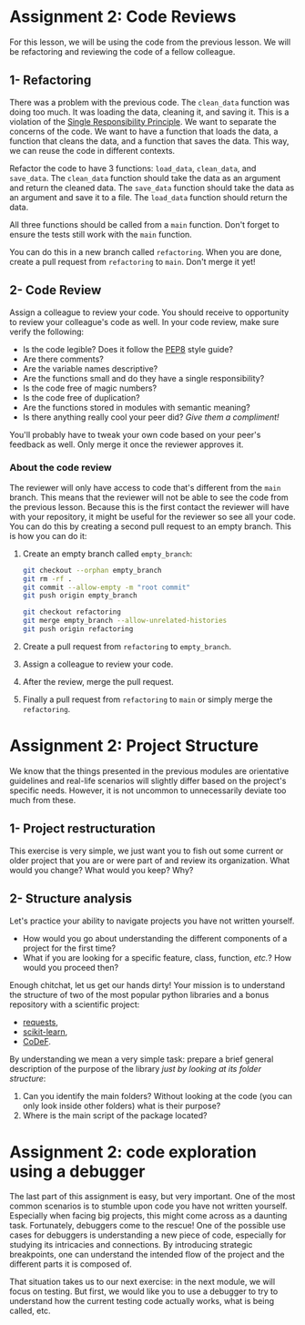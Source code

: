 # Assignment 2: Code Reviews

For this lesson, we will be using the code from the previous lesson. We will be refactoring and reviewing the code of a fellow colleague.

## 1- Refactoring

There was a problem with the previous code. The `clean_data` function was doing too much. It was loading the data, cleaning it, and saving it. This is a violation of the [Single Responsibility Principle](https://en.wikipedia.org/wiki/Single-responsibility_principle). We want to separate the concerns of the code. We want to have a function that loads the data, a function that cleans the data, and a function that saves the data. This way, we can reuse the code in different contexts.

Refactor the code to have 3 functions: `load_data`, `clean_data`, and `save_data`. The `clean_data` function should take the data as an argument and return the cleaned data. The `save_data` function should take the data as an argument and save it to a file. The `load_data` function should return the data.

All three functions should be called from a `main` function. Don't forget to ensure the tests still work with the `main` function.

You can do this in a new branch called `refactoring`. When you are done, create a pull request from `refactoring` to `main`. Don't merge it yet!

## 2- Code Review

Assign a colleague to review your code. You should receive to opportunity to review your colleague's code as well. In your code review, make sure verify the following:

- Is the code legible? Does it follow the [PEP8](https://www.python.org/dev/peps/pep-0008/) style guide?
- Are there comments?
- Are the variable names descriptive?
- Are the functions small and do they have a single responsibility?
- Is the code free of magic numbers?
- Is the code free of duplication?
- Are the functions stored in modules with semantic meaning?
- Is there anything really cool your peer did? _Give them a compliment!_

You'll probably have to tweak your own code based on your peer's feedback as well. Only merge it once the reviewer approves it.

### About the code review

The reviewer will only have access to code that's different from the `main` branch. This means that the reviewer will not be able to see the code from the previous lesson. Because this is the first contact the reviewer will have with your repository, it might be useful for the reviewer so see all your code. You can do this by creating a second pull request to an empty branch. This is how you can do it:

1. Create an empty branch called `empty_branch`:

    ```bash
    git checkout --orphan empty_branch
    git rm -rf .
    git commit --allow-empty -m "root commit"
    git push origin empty_branch

    git checkout refactoring
    git merge empty_branch --allow-unrelated-histories
    git push origin refactoring
    ```

2. Create a pull request from `refactoring` to `empty_branch`.
3. Assign a colleague to review your code.
4. After the review, merge the pull request.
5. Finally a pull request from `refactoring` to `main` or simply merge the `refactoring`.


# Assignment 2: Project Structure

We know that the things presented in the previous modules are orientative guidelines and real-life scenarios will slightly differ based on the project's specific needs. However, it is not uncommon to unnecessarily deviate too much from these.

## 1- Project restructuration

This exercise is very simple, we just want you to fish out some current or older project that you are or were part of and review its organization. What would you change? What would you keep? Why? 


## 2- Structure analysis

Let's practice your ability to navigate projects you have not written yourself. 
- How would you go about understanding the different components of a project for the first time? 
- What if you are looking for a specific feature, class, function, _etc._? How would you proceed then?

Enough chitchat, let us get our hands dirty! Your mission is to understand the structure of two of the most popular python libraries and a bonus repository with a scientific project:
- [requests](https://github.com/psf/requests/tree/main),
- [scikit-learn](https://github.com/scikit-learn/scikit-learn/tree/main),
- [CoDeF](https://github.com/qiuyu96/CoDeF/tree/main). 

By understanding we mean a very simple task: prepare a brief general description of the purpose of the library _just by looking at its folder structure_:

1. Can you identify the main folders? Without looking at the code (you can only look inside other folders) what is their purpose?
2.  Where is the main script of the package located? 

# Assignment 2: code exploration using a debugger

The last part of this assignment is easy, but very important. One of the most common scenarios is to stumble upon code you have not written yourself. Especially when facing big projects, this might come across as a daunting task. Fortunately, debuggers come to the rescue! One of the possible use cases for debuggers is understanding a new piece of code, especially for studying its intricacies and connections. By introducing strategic breakpoints, one can understand the intended flow of the project and the different parts it is composed of.

That situation takes us to our next exercise: in the next module, we will focus on testing. But first, we would like you to use a debugger to try to understand how the current testing code actually works, what is being called, etc.